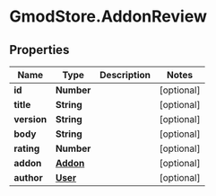 # GmodStore.AddonReview

## Properties

Name | Type | Description | Notes
------------ | ------------- | ------------- | -------------
**id** | **Number** |  | [optional] 
**title** | **String** |  | [optional] 
**version** | **String** |  | [optional] 
**body** | **String** |  | [optional] 
**rating** | **Number** |  | [optional] 
**addon** | [**Addon**](Addon.md) |  | [optional] 
**author** | [**User**](User.md) |  | [optional] 


